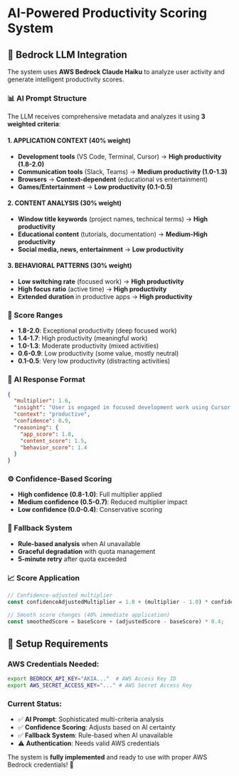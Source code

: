 # AI-Powered Productivity Scoring System

## 🤖 Bedrock LLM Integration

The system uses **AWS Bedrock Claude Haiku** to analyze user activity and generate intelligent productivity scores.

### **📊 AI Prompt Structure**

The LLM receives comprehensive metadata and analyzes it using **3 weighted criteria**:

#### **1. APPLICATION CONTEXT (40% weight)**
- **Development tools** (VS Code, Terminal, Cursor) → **High productivity (1.8-2.0)**
- **Communication tools** (Slack, Teams) → **Medium productivity (1.0-1.3)**
- **Browsers** → **Context-dependent** (educational vs entertainment)
- **Games/Entertainment** → **Low productivity (0.1-0.5)**

#### **2. CONTENT ANALYSIS (30% weight)**
- **Window title keywords** (project names, technical terms) → **High productivity**
- **Educational content** (tutorials, documentation) → **Medium-High productivity**
- **Social media, news, entertainment** → **Low productivity**

#### **3. BEHAVIORAL PATTERNS (30% weight)**
- **Low switching rate** (focused work) → **High productivity**
- **High focus ratio** (active time) → **High productivity**
- **Extended duration** in productive apps → **High productivity**

### **🎯 Score Ranges**
- **1.8-2.0**: Exceptional productivity (deep focused work)
- **1.4-1.7**: High productivity (meaningful work)
- **1.0-1.3**: Moderate productivity (mixed activities)
- **0.6-0.9**: Low productivity (some value, mostly neutral)
- **0.1-0.5**: Very low productivity (distracting activities)

### **🧠 AI Response Format**
```json
{
  "multiplier": 1.6,
  "insight": "User is engaged in focused development work using Cursor IDE. The low app switching rate and extended session duration indicate deep concentration on coding tasks.",
  "context": "productive",
  "confidence": 0.9,
  "reasoning": {
    "app_score": 1.8,
    "content_score": 1.5,
    "behavior_score": 1.4
  }
}
```

### **⚙️ Confidence-Based Scoring**
- **High confidence (0.8-1.0)**: Full multiplier applied
- **Medium confidence (0.5-0.7)**: Reduced multiplier impact
- **Low confidence (0.0-0.4)**: Conservative scoring

### **🔄 Fallback System**
- **Rule-based analysis** when AI unavailable
- **Graceful degradation** with quota management
- **5-minute retry** after quota exceeded

### **📈 Score Application**
```typescript
// Confidence-adjusted multiplier
const confidenceAdjustedMultiplier = 1.0 + (multiplier - 1.0) * confidence;

// Smooth score changes (40% immediate application)
const smoothedScore = baseScore + (adjustedScore - baseScore) * 0.4;
```

## **🔧 Setup Requirements**

### **AWS Credentials Needed:**
```bash
export BEDROCK_API_KEY="AKIA..."  # AWS Access Key ID
export AWS_SECRET_ACCESS_KEY="..." # AWS Secret Access Key
```

### **Current Status:**
- ✅ **AI Prompt**: Sophisticated multi-criteria analysis
- ✅ **Confidence Scoring**: Adjusts based on AI certainty
- ✅ **Fallback System**: Rule-based when AI unavailable
- ⚠️ **Authentication**: Needs valid AWS credentials

The system is **fully implemented** and ready to use with proper AWS Bedrock credentials! 🚀
